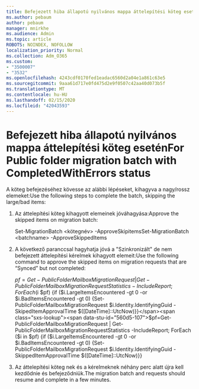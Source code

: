 ```yaml
---
title: Befejezett hiba állapotú nyilvános mappa áttelepítési köteg esetén
ms.author: pebaum
author: pebaum
manager: mnirkhe
ms.audience: Admin
ms.topic: article
ROBOTS: NOINDEX, NOFOLLOW
localization_priority: Normal
ms.collection: Adm_O365
ms.custom:
- "3500007"
- "3532"
ms.openlocfilehash: 4243cdf0170fed1eadac6560d2a04e1a861c63e5
ms.sourcegitcommit: 9aaa61d717e0fd475d2e9f0507c42aa40d073b5f
ms.translationtype: MT
ms.contentlocale: hu-HU
ms.lasthandoff: 02/15/2020
ms.locfileid: "42043593"
---
```

# <a name="for-public-folder-migration-batch-with-completedwitherrors-status"></a><span data-ttu-id="560d5-102">Befejezett hiba állapotú nyilvános mappa áttelepítési köteg esetén</span><span class="sxs-lookup"><span data-stu-id="560d5-102">For Public folder migration batch with CompletedWithErrors status</span></span>

<span data-ttu-id="560d5-103">A köteg befejezéséhez kövesse az alábbi lépéseket, kihagyva a nagy/rossz elemeket:</span><span class="sxs-lookup"><span data-stu-id="560d5-103">Use the following steps to complete the batch, skipping the large/bad items:</span></span> 
1. <span data-ttu-id="560d5-104">Az áttelepítési köteg kihagyott elemeinek jóváhagyása:</span><span class="sxs-lookup"><span data-stu-id="560d5-104">Approve the skipped items on migration batch:</span></span>

    <span data-ttu-id="560d5-105">Set-MigrationBatch \<kötegnév> -ApproveSkipitems</span><span class="sxs-lookup"><span data-stu-id="560d5-105">Set-MigrationBatch \<batchname> -ApproveSkippedItems</span></span> 
2. <span data-ttu-id="560d5-106">A következő paranccsal hagyhatja jóvá a "Szinkronizált" de nem befejezett áttelepítési kérelmek kihagyott elemeit:</span><span class="sxs-lookup"><span data-stu-id="560d5-106">Use the following command to approve the skipped items on migration requests that are “Synced” but not completed:</span></span>

    <span data-ttu-id="560d5-107">$pf=Get-PublicFolderMailboxMigrationRequest | Get-PublicFolderMailboxMigrationRequestStatistics -IncludeReport; ForEach ($i $pf) {if ($i.LargeItemsEncountered -gt 0 -or $i.BadItemsEncountered -gt 0) {Set-PublicFolderMailboxMigrationRequest $i.Identity.IdentifyingGuid -SkipedItemApprovalTime $([DateTime]::UtcNow)}}</span><span class="sxs-lookup"><span data-stu-id="560d5-107">$pf=Get-PublicFolderMailboxMigrationRequest | Get-PublicFolderMailboxMigrationRequestStatistics -IncludeReport; ForEach ($i in $pf) {if ($i.LargeItemsEncountered -gt 0 -or $i.BadItemsEncountered -gt 0) {Set-PublicFolderMailboxMigrationRequest $i.Identity.IdentifyingGuid -SkippedItemApprovalTime $([DateTime]::UtcNow)}}</span></span>
3. <span data-ttu-id="560d5-108">Az áttelepítési köteg nek és a kérelmeknek néhány perc alatt újra kell kezdődnie és befejeződniük.</span><span class="sxs-lookup"><span data-stu-id="560d5-108">The migration batch and requests should resume and complete in a few minutes.</span></span>


